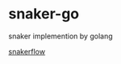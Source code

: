 # snaker-go
snaker implemention by golang

[snakerflow](https://github.com/snakerflow/snakerflow.git)
